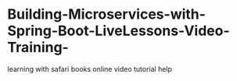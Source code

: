 # Building-Microservices-with-Spring-Boot-LiveLessons-Video-Training-
learning with safari books online video tutorial help
